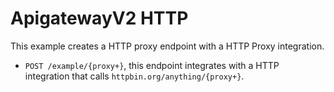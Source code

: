 # ApigatewayV2 HTTP

This example creates a HTTP proxy endpoint with a HTTP Proxy integration.

- `POST /example/{proxy+}`, this endpoint integrates with a HTTP integration that calls `httpbin.org/anything/{proxy+}`.
